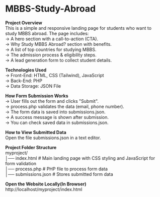 # MBBS-Study-Abroad
**Project Overview**<br>
This is a simple and responsive landing page for students who want to study MBBS abroad. The page includes:<br>
-> A hero section with a call-to-action (CTA).<br>
-> Why Study MBBS Abroad? section with benefits.<br>
-> A list of top countries for studying MBBS.<br>
-> The admission process & eligibility steps.<br>
-> A lead generation form to collect student details.<br>

**Technologies Used**<br>
-> Front-End: HTML, CSS (Tailwind), JavaScript<br>
-> Back-End: PHP<br>
-> Data Storage: JSON File<br>

**How Form Submission Works**<br>
-> User fills out the form and clicks "Submit".<br>
-> process.php validates the data (email, phone number).<br>
-> The form data is saved into submissions.json.<br>
-> A success message is shown after submission.<br>
-> You can check saved data in submissions.json.<br>

**How to View Submitted Data**<br>
Open the file submissions.json in a text editor.<br>

**Project Folder Structure**<br>
myproject/<br>
│── index.html        # Main landing page with CSS styling and JavaScript for form validation<br>
│── process.php       # PHP file to process form data<br>
│── submissions.json  # Stores submitted form data<br>

**Open the Website Locally(In Browser)**<br>
http://localhost/myproject/index.html<br>
